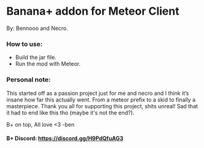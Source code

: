 # Banana+ addon for Meteor Client

By: Bennooo and Necro.

### How to use:  
- Build the jar file.
- Run the mod with Meteor.

### Personal note: 
This started off as a passion project just for me and necro and I think it’s insane how far this actually went. From a meteor prefix to a skid to finally a masterpiece.   Thank you all for supporting this project, shits unreal! Sad that it had to end like this tho (maybe it's not the end?).

B+ on top, All love <3  -ben

#### B+ Discord: https://discord.gg/H9PdQfuAG3
